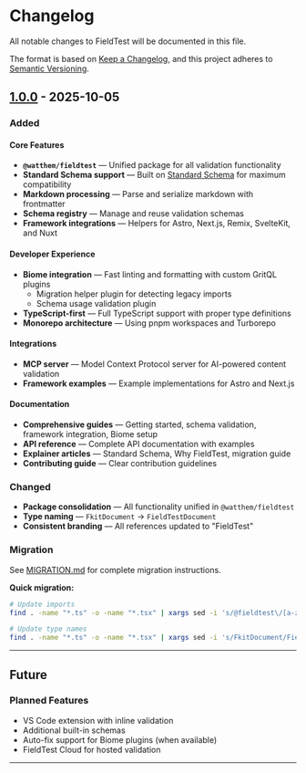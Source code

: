# Changelog

All notable changes to FieldTest will be documented in this file.

The format is based on [Keep a Changelog](https://keepachangelog.com/en/1.0.0/),
and this project adheres to [Semantic Versioning](https://semver.org/spec/v2.0.0.html).

## [1.0.0] - 2025-10-05

### Added

#### Core Features

- **`@watthem/fieldtest`** — Unified package for all validation functionality
- **Standard Schema support** — Built on [Standard Schema](https://standardschema.dev) for maximum compatibility
- **Markdown processing** — Parse and serialize markdown with frontmatter
- **Schema registry** — Manage and reuse validation schemas
- **Framework integrations** — Helpers for Astro, Next.js, Remix, SvelteKit, and Nuxt

#### Developer Experience

- **Biome integration** — Fast linting and formatting with custom GritQL plugins
  - Migration helper plugin for detecting legacy imports
  - Schema usage validation plugin
- **TypeScript-first** — Full TypeScript support with proper type definitions
- **Monorepo architecture** — Using pnpm workspaces and Turborepo

#### Integrations

- **MCP server** — Model Context Protocol server for AI-powered content validation
- **Framework examples** — Example implementations for Astro and Next.js

#### Documentation

- **Comprehensive guides** — Getting started, schema validation, framework integration, Biome setup
- **API reference** — Complete API documentation with examples
- **Explainer articles** — Standard Schema, Why FieldTest, migration guide
- **Contributing guide** — Clear contribution guidelines

### Changed

- **Package consolidation** — All functionality unified in `@watthem/fieldtest`
- **Type naming** — `FkitDocument` → `FieldTestDocument`
- **Consistent branding** — All references updated to "FieldTest"

### Migration

See [MIGRATION.md](./MIGRATION.md) for complete migration instructions.

**Quick migration:**

```bash
# Update imports
find . -name "*.ts" -o -name "*.tsx" | xargs sed -i 's/@fieldtest\/[a-zA-Z-]*/@watthem\/fieldtest/g'

# Update type names
find . -name "*.ts" -o -name "*.tsx" | xargs sed -i 's/FkitDocument/FieldTestDocument/g'
```

---

## Future

### Planned Features

- VS Code extension with inline validation
- Additional built-in schemas
- Auto-fix support for Biome plugins (when available)
- FieldTest Cloud for hosted validation

---

[1.0.0]: https://github.com/watthem/fieldtest/releases/tag/v1.0.0
